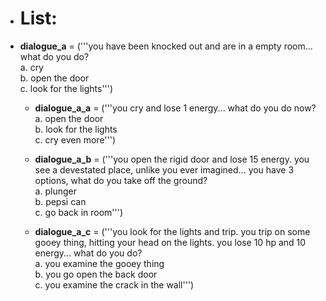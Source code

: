 - # List:

- **dialogue_a** = ('''you have been knocked out and are in a empty room... what do you do? <br />
a. cry <br />
b. open the door <br />
c. look for the lights''')

    - **dialogue_a_a** = ('''you cry and lose 1 energy... what do you do now? <br />
      a. open the door <br />
      b. look for the lights <br />
      c. cry even more''')

    - **dialogue_a_b** = ('''you open the rigid door and lose 15 energy. you see a devestated place, unlike you ever imagined... you have 3 options, what do you take off the ground? <br />
      a. plunger <br />
      b. pepsi can <br />
      c. go back in room''')
    
    - **dialogue_a_c** = ('''you look for the lights and trip. you trip on some gooey thing, hitting your head on the lights. you lose 10 hp and 10 energy... what do you do? <br />
      a. you examine the gooey thing <br />
      b. you go open the back door <br />
      c. you examine the crack in the wall''')
